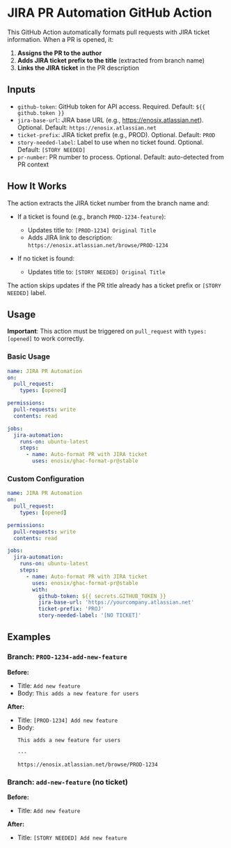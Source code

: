 # JIRA PR Automation GitHub Action

This GitHub Action automatically formats pull requests with JIRA ticket information. When a PR is opened, it:

1. **Assigns the PR to the author**
2. **Adds JIRA ticket prefix to the title** (extracted from branch name)
3. **Links the JIRA ticket** in the PR description

## Inputs

- `github-token`: GitHub token for API access. Required. Default: `${{ github.token }}`
- `jira-base-url`: JIRA base URL (e.g., https://enosix.atlassian.net). Optional. Default: `https://enosix.atlassian.net`
- `ticket-prefix`: JIRA ticket prefix (e.g., PROD). Optional. Default: `PROD`
- `story-needed-label`: Label to use when no ticket found. Optional. Default: `[STORY NEEDED]`
- `pr-number`: PR number to process. Optional. Default: auto-detected from PR context

## How It Works

The action extracts the JIRA ticket number from the branch name and:

- If a ticket is found (e.g., branch `PROD-1234-feature`):
  - Updates title to: `[PROD-1234] Original Title`
  - Adds JIRA link to description: `https://enosix.atlassian.net/browse/PROD-1234`
  
- If no ticket is found:
  - Updates title to: `[STORY NEEDED] Original Title`

The action skips updates if the PR title already has a ticket prefix or `[STORY NEEDED]` label.

## Usage

**Important**: This action must be triggered on `pull_request` with `types: [opened]` to work correctly.

### Basic Usage

```yaml
name: JIRA PR Automation
on:
  pull_request:
    types: [opened]

permissions:
  pull-requests: write
  contents: read

jobs:
  jira-automation:
    runs-on: ubuntu-latest
    steps:
      - name: Auto-format PR with JIRA ticket
        uses: enosix/ghac-format-pr@stable
```

### Custom Configuration

```yaml
name: JIRA PR Automation
on:
  pull_request:
    types: [opened]

permissions:
  pull-requests: write
  contents: read

jobs:
  jira-automation:
    runs-on: ubuntu-latest
    steps:
      - name: Auto-format PR with JIRA ticket
        uses: enosix/ghac-format-pr@stable
        with:
          github-token: ${{ secrets.GITHUB_TOKEN }}
          jira-base-url: 'https://yourcompany.atlassian.net'
          ticket-prefix: 'PROJ'
          story-needed-label: '[NO TICKET]'
```

## Examples

### Branch: `PROD-1234-add-new-feature`
**Before:**
- Title: `Add new feature`
- Body: `This adds a new feature for users`

**After:**
- Title: `[PROD-1234] Add new feature`
- Body: 
  ```
  This adds a new feature for users
  
  ---
  
  https://enosix.atlassian.net/browse/PROD-1234
  ```

### Branch: `add-new-feature` (no ticket)
**Before:**
- Title: `Add new feature`

**After:**
- Title: `[STORY NEEDED] Add new feature`
